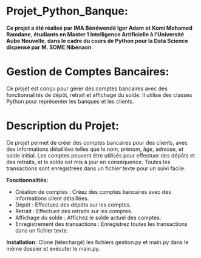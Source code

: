 # Projet_Python_Banque:

**Ce projet a été réalisé par** **IMA Bénéwendé Igor Adam** **et** **Komi Mohamed Ramdane**, **étudiants en Master 1 Intelligence Artificielle à l’Université Aube Nouvelle**, **dans le cadre du cours de Python pour la Data Science dispensé par** **M. SOME Nibènaon**.

# Gestion de Comptes Bancaires:
Ce projet est conçu pour gérer des comptes bancaires avec des fonctionnalités de dépôt, retrait et affichage du solde. Il utilise des classes Python pour représenter les banques et les clients.

# Description du Projet:
Ce projet permet de créer des comptes bancaires pour des clients, avec des informations détaillées telles que le nom, prénom, âge, adresse, et solde initial. Les comptes peuvent être utilisés pour effectuer des dépôts et des retraits, et le solde est mis à jour en conséquence. Toutes les transactions sont enregistrées dans un fichier texte pour un suivi facile.

**Fonctionnalités:**
- Création de comptes : Créez des comptes bancaires avec des informations client détaillées.
- Dépôt : Effectuez des dépôts sur les comptes.
- Retrait : Effectuez des retraits sur les comptes.
- Affichage du solde : Affichez le solde actuel des comptes.
- Enregistrement des transactions : Enregistrez toutes les transactions dans un fichier texte.

**Installation:**
Clone (télechargé) les fichiers gestion.py et main.py dans le même dossier et exécuter le main.py.
